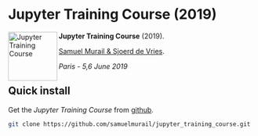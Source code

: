 # Jupyter Training Course (2019)

<a href="https://github.com/samuelmurail/jupyter_training_course"><img src="https://jupyter.org/assets/main-logo.svg" align="left" alt="Jupyter Training Course" height="100" /></a> **Jupyter Training Course** (2019).

[Samuel Murail & Sjoerd de Vries](http://bioserv.rpbs.univ-paris-diderot.fr/index.html).

*Paris - 5,6 June 2019*




## Quick install

Get the *Jupyter Training Course* from [github](https://github.com/samuelmurail/jupyter_training_course).

```bash
git clone https://github.com/samuelmurail/jupyter_training_course.git
```

